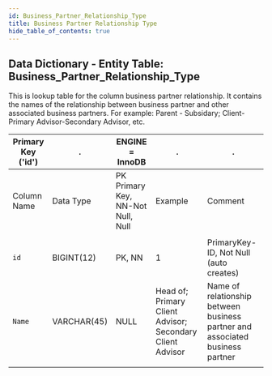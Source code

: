 ```yaml
---
id: Business_Partner_Relationship_Type
title: Business Partner Relationship Type
hide_table_of_contents: true
---
```


## Data Dictionary - Entity Table: Business_Partner_Relationship_Type

This is lookup table for the column business partner relationship. 
It contains the names of the relationship between business partner and other associated business partners. 
For example: Parent - Subsidary; Client-Primary Advisor-Secondary Advisor, etc.

| Primary Key ('id')|.|ENGINE = InnoDB|.|.|
|---|---|---|---|---|
| Column Name| Data Type|PK Primary Key, NN-Not Null, Null|Example|Comment|
||
|`id`| BIGINT(12)|PK, NN|1|PrimaryKey-ID, Not Null (auto creates)|
|`Name`|VARCHAR(45)|NULL|Head of; Primary Client Advisor; Secondary Client Advisor|Name of relationship between business partner and associated business partner|
||
